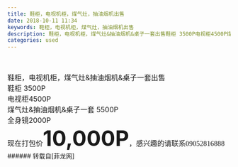 ```yaml
---
title: 鞋柜，电视机柜，煤气灶，抽油烟机出售
date: 2018-10-11 11:34
keywords: 鞋柜，电视机柜，煤气灶，抽油烟机出售
description: 鞋柜，电视机柜，煤气灶&抽油烟机&桌子一套出售鞋柜 3500P电视柜4500P煤气灶&抽油烟机&桌子一套 5500P全身镜2000P 现在打包价10,000P，感兴趣的请联系09052816888
categories: used
---
```

<td class="t_f" id="postmessage_1996569">

<br/>
<br/>
<font face="dashicons, &amp;quot;"><font style="font-size:16px">鞋柜，电视机柜，煤气灶&amp;抽油烟机&amp;桌子一套出售</font></font><br/>
<font face="dashicons, &amp;quot;"><font style="font-size:16px">鞋柜 3500P</font></font><br/>
<font face="dashicons, &amp;quot;"><font style="font-size:16px">电视柜4500P</font></font><br/>
<font face="dashicons, &amp;quot;"><font style="font-size:16px">煤气灶&amp;抽油烟机&amp;桌子一套 5500P</font></font><br/>
<font face="dashicons, &amp;quot;"><font style="font-size:16px">全身镜2000P </font></font><br/>
<font face="dashicons, &amp;quot;"><font style="font-size:16px">现在打包价</font><strong><font size="7">10,000P</font></strong></font><font face="dashicons"><font style="font-size:16px">，感兴趣的请联系09052816888</font></font><br/>
</td>
###### 转载自[菲龙网]